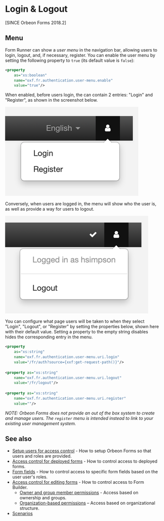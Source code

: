 # Login & Logout

[SINCE Orbeon Forms 2018.2]

## Menu

Form Runner can show a *user menu* in the navigation bar, allowing users to login, logout, and, if necessary, register. You can enable the user menu by setting the following property to `true` (its default value is `false`):

```xml
<property
    as="xs:boolean"
    name="oxf.fr.authentication.user-menu.enable"
    value="true"/>
```

When enabled, before users login, the can contain 2 entries: "Login" and "Register", as shown in the screenshot below.

![User menu when logged out](../images/logout-logout-menu-logged-out.png)

Conversely, when users are logged in, the menu will show who the user is, as well as provide a way for users to logout.

![User menu when logged in](../images/logout-logout-menu-logged-in.png)

You can configure what page users will be taken to when they select "Login", "Logout", or "Register" by setting the properties below, shown here with their default value. Setting a property to the empty string disables hides the corresponding entry in the menu.

```xml
<property
    as="xs:string"
    name="oxf.fr.authentication.user-menu.uri.login"
    value="/fr/auth?source={xxf:get-request-path()}"/>
    
<property as="xs:string"
    name="oxf.fr.authentication.user-menu.uri.logout"
    value="/fr/logout"/>
    
<property as="xs:string"  
    name="oxf.fr.authentication.user-menu.uri.register"
    value=""/>
```

*NOTE: Orbeon Forms does not provide an out of the box system to create and manage users. The `register` menu is intended instead to link to your existing user management system.*

## See also

- [Setup users for access control](users.md) - How to setup Orbeon Forms so that users and roles are provided.
- [Access control for deployed forms](deployed-forms.md) - How to control access to deployed forms.
- [Form fields](form-fields.md) - How to control access to specific form fields based on the user user's roles.
- [Access control for editing forms](editing-forms.md) - How to control access to Form Builder.
    - [Owner and group member permissions](owner-group.md) - Access based on ownership and groups.
    - [Organization-based permissions](organization.md) – Access based on organizational structure.
- [Scenarios](scenarios.md)
